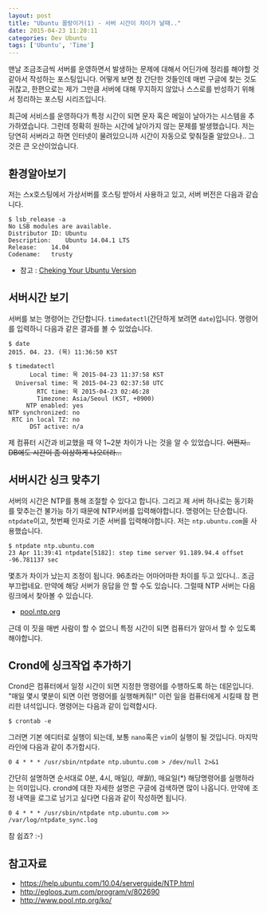 ```yaml
---
layout: post
title: "Ubuntu 꼴랑이거(1) - 서버 시간이 차이가 날때.."
date: 2015-04-23 11:20:11
categories: Dev Ubuntu
tags: ['Ubuntu', 'Time']
---
```


맨날 조금조금씩 서버를 운영하면서 발생하는 문제에 대해서 어딘가에 정리를 해야할 것 같아서 작성하는
포스팅입니다. 어떻게 보면 참 간단한 것들인데 매번 구글에 찾는 것도 귀찮고, 한편으로는 제가 그만큼
서버에 대해 무지하지 않았나 스스로를 반성하기 위해서 정리하는 포스팅 시리즈입니다.

최근에 서비스를 운영하다가 특정 시간이 되면 문자 혹은 메일이 날아가는 시스템을 추가하였습니다.
그런데 정확히 원하는 시간에 날아가지 않는 문제를 발생했습니다. 저는 당연히 서버라고 하면 인터넷이
물려있으니까 시간이 자동으로 맞춰질줄 알았으나.. 그것은 큰 오산이었습니다.

## 환경알아보기

저는 스x호스팅에서 가상서버를 호스팅 받아서 사용하고 있고, 서버 버전은 다음과 같습니다.

```
$ lsb_release -a
No LSB modules are available.
Distributor ID:	Ubuntu
Description:	Ubuntu 14.04.1 LTS
Release:	14.04
Codename:	trusty
```

- 참고 : [Cheking Your Ubuntu Version](https://help.ubuntu.com/community/CheckingYourUbuntuVersion)

## 서버시간 보기

서버를 보는 명령어는 간단합니다. `timedatectl`(간단하게 보려면 `date`)입니다. 명령어를 입력하니
다음과 같은 결과를 볼 수 있었습니다.

```
$ date
2015. 04. 23. (목) 11:36:50 KST
```

```
$ timedatectl
      Local time: 목 2015-04-23 11:37:58 KST
  Universal time: 목 2015-04-23 02:37:58 UTC
        RTC time: 목 2015-04-23 02:46:28
        Timezone: Asia/Seoul (KST, +0900)
     NTP enabled: yes
NTP synchronized: no
 RTC in local TZ: no
      DST active: n/a
```

제 컴퓨터 시간과 비교했을 때 약 1~2분 차이가 나는 것을 알 수 있었습니다. ~~어쩐지.. DB에도 시간이
좀 이상하게 나오더라...~~

## 서버시간 싱크 맞추기

서버의 시간은 NTP를 통해 조절할 수 있다고 합니다. 그리고 제 서버 하나로는 동기화를 맞추는건 불가능
하기 때문에 NTP서버를 입력해야합니다. 명령어는 단순합니다. `ntpdate`이고, 첫번째 인자로 기준
서버를 입력해야합니다. 저는 `ntp.ubuntu.com`을 사용했습니다.

```
$ ntpdate ntp.ubuntu.com
23 Apr 11:39:41 ntpdate[5182]: step time server 91.189.94.4 offset -96.781137 sec
```

몇초가 차이가 났는지 조정이 됩니다. 96초라는 어마어마한 차이를 두고 있다니.. 조금 부끄럽네요.
만약에 해당 서버가 응답을 안 할 수도 있습니다. 그럴때 NTP 서버는 다음 링크에서 찾아볼 수 있습니다.

- [pool.ntp.org](http://www.pool.ntp.org)

근데 이 짓을 매번 사람이 할 수 없으니 특정 시간이 되면 컴퓨터가 알아서 할 수 있도록 해야합니다.

## Crond에 싱크작업 추가하기

Crond은 컴퓨터에서 일정 시간이 되면 지정한 명령어를 수행하도록 하는 데몬입니다. "매일 몇시 몇분이
되면 이런 명령어를 실행해켜줘!" 이런 일을 컴퓨터에게 시킬때 참 편리한 녀석입니다. 명령어는 다음과
같이 입력합시다.

```
$ crontab -e
```

그러면 기본 에디터로 실행이 되는데, 보통 `nano`혹은 `vim`이 실행이 될 것입니다. 마지막 라인에
다음과 같이 추가합시다.

```
0 4 * * * /usr/sbin/ntpdate ntp.ubuntu.com > /dev/null 2>&1
```

간단히 설명하면 순서대로 0분, 4시, 매일(*), 매월(*), 매요일(*) 해당명령어를 실행하라는 의미입니다. 
crond에 대한 자세한 설명은 구글에 검색하면 많이 나옵니다. 만약에 조정 내역을 로그로 남기고 싶다면
다음과 같이 작성하면 됩니다.

```
0 4 * * * /usr/sbin/ntpdate ntp.ubuntu.com >> /var/log/ntpdate_sync.log
```

참 쉽죠? :-)

## 참고자료

- <https://help.ubuntu.com/10.04/serverguide/NTP.html>
- <http://egloos.zum.com/program/v/802690>
- <http://www.pool.ntp.org/ko/>
